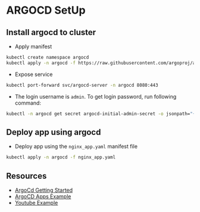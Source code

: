 # ARGOCD SetUp
## Install argocd to cluster
* Apply manifest
```bash
kubectl create namespace argocd
kubectl apply -n argocd -f https://raw.githubusercontent.com/argoproj/argo-cd/stable/manifests/install.yaml
```
* Expose service
```bash
kubectl port-forward svc/argocd-server -n argocd 8080:443
```
* The login username is `admin`. To get login password, run following command:
```bash
kubectl -n argocd get secret argocd-initial-admin-secret -o jsonpath="{.data.password}" | base64 -d; echo
```

## Deploy app using argocd
* Deploy app using the `nginx_app.yaml` manifest file
```bash
kubectl apply -n argocd -f nginx_app.yaml
```

## Resources
* [ArgoCd Getting Started](https://argo-cd.readthedocs.io/en/stable/getting_started/)
* [ArgoCD Apps Example](https://github.com/argoproj/argocd-example-apps)
* [Youtube Example](https://www.youtube.com/watch?v=2WSJF7d8dUg&ab_channel=ThatDevOpsGuy)
